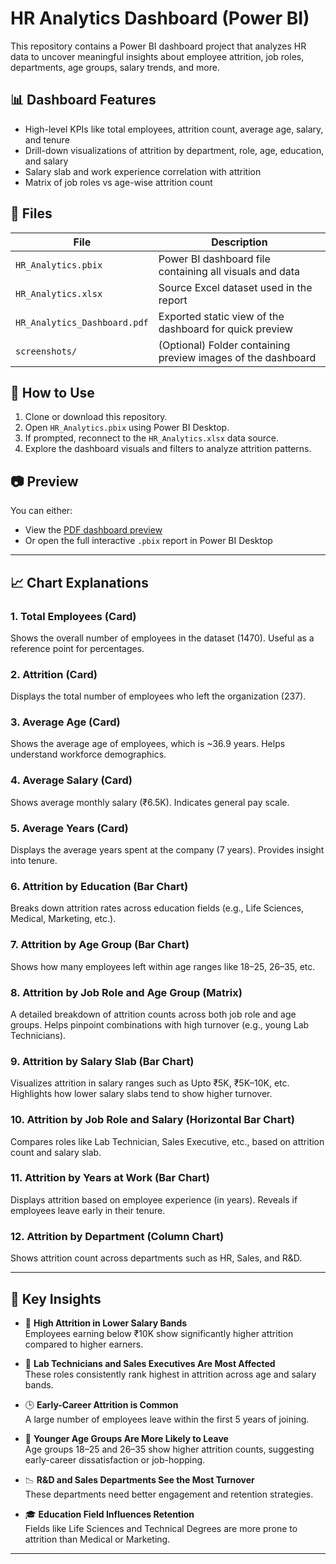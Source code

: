 # HR Analytics Dashboard (Power BI)

This repository contains a Power BI dashboard project that analyzes HR data to uncover meaningful insights about employee attrition, job roles, departments, age groups, salary trends, and more.

## 📊 Dashboard Features

- High-level KPIs like total employees, attrition count, average age, salary, and tenure
- Drill-down visualizations of attrition by department, role, age, education, and salary
- Salary slab and work experience correlation with attrition
- Matrix of job roles vs age-wise attrition count

## 📁 Files

| File | Description |
|------|-------------|
| `HR_Analytics.pbix` | Power BI dashboard file containing all visuals and data |
| `HR_Analytics.xlsx` | Source Excel dataset used in the report |
| `HR_Analytics_Dashboard.pdf` | Exported static view of the dashboard for quick preview |
| `screenshots/` | (Optional) Folder containing preview images of the dashboard |

## 🚀 How to Use

1. Clone or download this repository.
2. Open `HR_Analytics.pbix` using Power BI Desktop.
3. If prompted, reconnect to the `HR_Analytics.xlsx` data source.
4. Explore the dashboard visuals and filters to analyze attrition patterns.


## 📷 Preview

You can either:
- View the [PDF dashboard preview](./HR_Analytics_Dashboard.pdf)
- Or open the full interactive `.pbix` report in Power BI Desktop

---

## 📈 Chart Explanations

### 1. **Total Employees (Card)**
Shows the overall number of employees in the dataset (1470). Useful as a reference point for percentages.

### 2. **Attrition (Card)**
Displays the total number of employees who left the organization (237).

### 3. **Average Age (Card)**
Shows the average age of employees, which is ~36.9 years. Helps understand workforce demographics.

### 4. **Average Salary (Card)**
Shows average monthly salary (₹6.5K). Indicates general pay scale.

### 5. **Average Years (Card)**
Displays the average years spent at the company (7 years). Provides insight into tenure.

### 6. **Attrition by Education (Bar Chart)**
Breaks down attrition rates across education fields (e.g., Life Sciences, Medical, Marketing, etc.).

### 7. **Attrition by Age Group (Bar Chart)**
Shows how many employees left within age ranges like 18–25, 26–35, etc.

### 8. **Attrition by Job Role and Age Group (Matrix)**
A detailed breakdown of attrition counts across both job role and age groups. Helps pinpoint combinations with high turnover (e.g., young Lab Technicians).

### 9. **Attrition by Salary Slab (Bar Chart)**
Visualizes attrition in salary ranges such as Upto ₹5K, ₹5K–10K, etc. Highlights how lower salary slabs tend to show higher turnover.

### 10. **Attrition by Job Role and Salary (Horizontal Bar Chart)**
Compares roles like Lab Technician, Sales Executive, etc., based on attrition count and salary slab.

### 11. **Attrition by Years at Work (Bar Chart)**
Displays attrition based on employee experience (in years). Reveals if employees leave early in their tenure.

### 12. **Attrition by Department (Column Chart)**
Shows attrition count across departments such as HR, Sales, and R&D.

---

## 🧠 Key Insights

- 🔺 **High Attrition in Lower Salary Bands**  
  Employees earning below ₹10K show significantly higher attrition compared to higher earners.

- 🧪 **Lab Technicians and Sales Executives Are Most Affected**  
  These roles consistently rank highest in attrition across age and salary bands.

- 🕒 **Early-Career Attrition is Common**  
  A large number of employees leave within the first 5 years of joining.

- 🧓 **Younger Age Groups Are More Likely to Leave**  
  Age groups 18–25 and 26–35 show higher attrition counts, suggesting early-career dissatisfaction or job-hopping.

- 📉 **R&D and Sales Departments See the Most Turnover**  
  These departments need better engagement and retention strategies.

- 🎓 **Education Field Influences Retention**  
  Fields like Life Sciences and Technical Degrees are more prone to attrition than Medical or Marketing.

---


